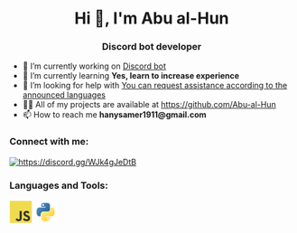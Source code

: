 <!DOCTYPE html>
<html lang="en">
<head>
  <meta charset="UTF-8">
  <meta name="viewport" content="width=device-width, initial-scale=1.0">
  <style>
    @keyframes slidein {
      0% {
        transform: translateX(-100%);
        opacity: 0;
      }
      100% {
        transform: translateX(0);
        opacity: 1;
      }
    }

    .animated-text {
      animation: slidein 1.5s ease-out forwards;
    }
  </style>
</head>
<body>
  <h1 align="center"><span class="animated-text">Hi 👋, I'm Abu al-Hun</span></h1>
  <h3 align="center">Discord bot developer</h3>

  <ul>
    <li>🔭 I’m currently working on <a href="https://discord.gg/WJk4gJeDtB">Discord bot</a></li>
    <li>🌱 I’m currently learning <strong>Yes, learn to increase experience</strong></li>
    <li>🤝 I’m looking for help with <a href="https://discord.gg/WJk4gJeDtB">You can request assistance according to the announced languages</a></li>
    <li>👨‍💻 All of my projects are available at <a href="https://github.com/Abu-al-Hun">https://github.com/Abu-al-Hun</a></li>
    <li>📫 How to reach me <strong>hanysamer1911@gmail.com</strong></li>
  </ul>

  <h3 align="left">Connect with me:</h3>
  <p align="left">
    <a href="https://discord.gg/https://discord.gg/WJk4gJeDtB" target="blank"><img align="center" src="https://raw.githubusercontent.com/rahuldkjain/github-profile-readme-generator/master/src/images/icons/Social/discord.svg" alt="https://discord.gg/WJk4gJeDtB" height="30" width="40" /></a>
  </p>

  <h3 align="left">Languages and Tools:</h3>
  <p align="left">
    <a href="https://developer.mozilla.org/en-US/docs/Web/JavaScript" target="_blank" rel="noreferrer"><img src="https://raw.githubusercontent.com/devicons/devicon/master/icons/javascript/javascript-original.svg" alt="javascript" width="40" height="40"/></a>
    <a href="https://www.python.org" target="_blank" rel="noreferrer"><img src="https://raw.githubusercontent.com/devicons/devicon/master/icons/python/python-original.svg" alt="python" width="40" height="40"/></a>
  </p>
</body>
</html>
